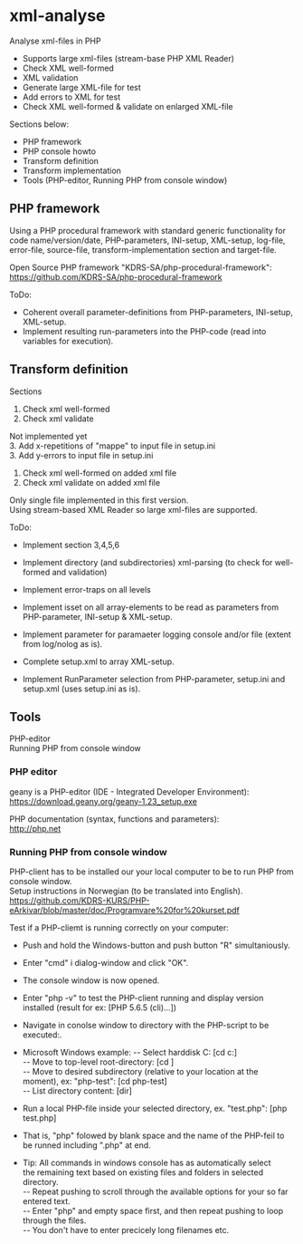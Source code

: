# xml-analyse
Analyse xml-files in PHP<br>
- Supports large xml-files (stream-base PHP XML Reader)<br>
- Check XML well-formed<br>
- XML validation<br>
- Generate large XML-file for test<br>
- Add errors to XML for test<br>
- Check XML well-formed & validate on enlarged XML-file<br>

Sections below:<br>
- PHP framework<br>
- PHP console howto<br>
- Transform definition<br>
- Transform implementation<br>
- Tools (PHP-editor, Running PHP from console window)<br>

## PHP framework ##

Using a PHP procedural framework with standard generic functionality for code name/version/date, PHP-parameters, INI-setup, XML-setup, log-file, error-file, source-file, transform-implementation section and target-file.<br>

Open Source PHP framework "KDRS-SA/php-procedural-framework":<br>
https://github.com/KDRS-SA/php-procedural-framework<br>

ToDo:<br>
- Coherent overall parameter-definitions from PHP-parameters, INI-setup, XML-setup.<br>
- Implement resulting run-parameters into the PHP-code (read into variables for execution).<br>

## Transform definition ##

Sections<br>
1. Check xml well-formed<br>
2. Check xml validate<br>

Not implemented yet<br>
3. Add x-repetitions of "mappe" to input file in setup.ini<br>
3. Add y-errors to input file in setup.ini<br>
1. Check xml well-formed on added xml file<br>
2. Check xml validate on added xml file<br>

Only single file implemented in this first version.<br>
Using stream-based XML Reader so large xml-files are supported.<br>

ToDo:<br>
- Implement section 3,4,5,6<br>
- Implement directory (and subdirectories) xml-parsing (to check for well-formed and validation)<br>

- Implement error-traps on all levels<br>
- Implement isset on all array-elements to be read as parameters from PHP-parameter, INI-setup & XML-setup.<br>
- Implement parameter for paramaeter logging console and/or file (extent from log/nolog as is).<br>
- Complete setup.xml to array XML-setup.<br>
- Implement RunParameter selection from PHP-parameter, setup.ini and setup.xml (uses setup.ini as is).<br>

## Tools ###
PHP-editor<br>
Running PHP from console window <br>

### PHP editor ###
geany is a PHP-editor (IDE - Integrated Developer Environment):<br>
https://download.geany.org/geany-1.23_setup.exe

PHP documentation (syntax, functions and parameters):<br>
http://php.net

### Running PHP from console window ###

PHP-client has to be installed our your local computer to be to run PHP from console window.<br>
Setup instructions in Norwegian (to be translated into English).<br>
https://github.com/KDRS-KURS/PHP-eArkivar/blob/master/doc/Programvare%20for%20kurset.pdf<br>

Test if a PHP-cliemt is running correctly on your computer:<br>
- Push and hold the Windows-button and push button "R" simultaniously.<br>
- Enter "cmd" i dialog-window and click "OK".<br>
- The console window is now opened.<br>
- Enter "php -v" to test the PHP-client running and display version installed (result for ex: [PHP 5.6.5 (cli)...])<br>
- Navigate in conolse window to directory with the PHP-script to be executed:.<br>
- Microsoft Windows example:
-- Select harddisk C: [cd c:]<br>
-- Move to top-level root-directory: [cd \]<br>
-- Move to desired subdirectory (relative to your location at the moment), ex: "php-test": [cd php-test]<br>
-- List directory content: [dir]<br>

- Run a local PHP-file inside your selected directory, ex. "test.php": [php test.php]<br>
- That is, "php" folowed by blank space and the name of the PHP-feil to be runned including ".php" at end.<br>

- Tip: All commands in windows console has <tab-button> as automatically select<br>
  the remaining text based on existing files and folders in selected directory.<br>
-- Repeat pushing <tab-button> to scroll through the available options for your so far entered text.<br>
-- Enter "php" and empty space first, and then repeat pushing <tab-button> to loop through the files.<br>
-- You don't have to enter precicely long filenames etc.<br>
